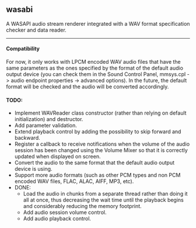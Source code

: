## wasabi
A WASAPI audio stream renderer integrated with a WAV format specification checker and data reader.

---

#### Compatibility
For now, it only works with LPCM encoded WAV audio files that have the same parameters as the ones specified by the format of the default audio output device (you can check them in the Sound Control Panel, mmsys.cpl -> audio endpoint properties -> advanced options). In the future, the default format will be checked and the audio will be converted accordingly.

#### TODO:
- Implement WAVReader class constructor (rather than relying on default initialization) and destructor.
- Add parameter validation.
- Extend playback control by adding the possibility to skip forward and backward.
- Register a callback to receive notifications when the volume of the audio session has been changed using the Volume Mixer so that it is correctly updated when displayed on screen.
- Convert the audio to the same format that the default audio output device is using.
- Support more audio formats (such as other PCM types and non PCM encoded WAV files, FLAC, ALAC, AIFF, MP3, etc).
- DONE:
  - Load the audio in chunks from a separate thread rather than doing it all at once, thus decreasing the wait time until the playback begins and considerably reducing the memory footprint.
  - Add audio session volume control.
  - Add audio playback control.